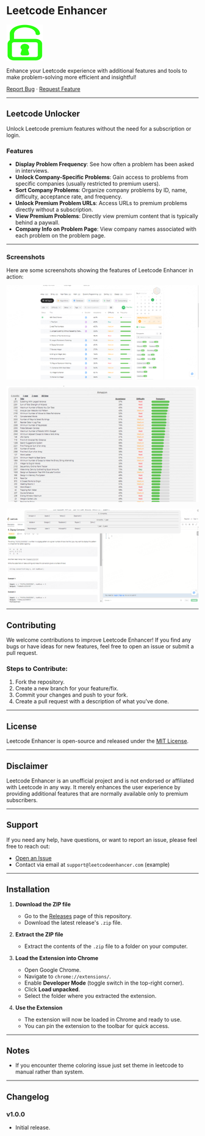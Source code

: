 # Leetcode Enhancer

[![Logo](https://github.com/Satyam709/LeetcodeEnhancer/blob/main/assets/logo.png?raw=true)](https://github.com/Satyam709/LeetcodeEnhancer)

Enhance your Leetcode experience with additional features and tools to make problem-solving more efficient and insightful!

[Report Bug](https://github.com/Satyam709/LeetcodeEnhancer/issues) · [Request Feature](https://github.com/Satyam709/LeetcodeEnhancer/issues)

---

## Leetcode Unlocker

Unlock Leetcode premium features without the need for a subscription or login.

### Features

- **Display Problem Frequency**: See how often a problem has been asked in interviews.
- **Unlock Company-Specific Problems**: Gain access to problems from specific companies (usually restricted to premium users).
- **Sort Company Problems**: Organize company problems by ID, name, difficulty, acceptance rate, and frequency.
- **Unlock Premium Problem URLs**: Access URLs to premium problems directly without a subscription.
- **View Premium Problems**: Directly view premium content that is typically behind a paywall.
- **Company Info on Problem Page**: View company names associated with each problem on the problem page.

---

### Screenshots

Here are some screenshots showing the features of Leetcode Enhancer in action:

![Screenshot 1](https://github.com/Satyam709/LeetcodeEnhancer/blob/main/screenshots/Capure.PNG?raw=true)

![Screenshot 2](https://github.com/Satyam709/LeetcodeEnhancer/blob/main/screenshots/Capure2.PNG?raw=true)

![Screenshot 3](https://github.com/Satyam709/LeetcodeEnhancer/blob/main/screenshots/Capure3.PNG?raw=true)

---

## Contributing

We welcome contributions to improve Leetcode Enhancer! If you find any bugs or have ideas for new features, feel free to open an issue or submit a pull request.

### Steps to Contribute:

1. Fork the repository.
2. Create a new branch for your feature/fix.
3. Commit your changes and push to your fork.
4. Create a pull request with a description of what you've done.

---

## License

Leetcode Enhancer is open-source and released under the [MIT License](https://opensource.org/licenses/MIT).

---

## Disclaimer

Leetcode Enhancer is an unofficial project and is not endorsed or affiliated with Leetcode in any way. It merely enhances the user experience by providing additional features that are normally available only to premium subscribers.

---

## Support

If you need any help, have questions, or want to report an issue, please feel free to reach out:

- [Open an Issue](https://github.com/Satyam709/LeetcodeEnhancer/issues)
- Contact via email at `support@leetcodeenhancer.com` (example)

---

## Installation

1. **Download the ZIP file**  
   - Go to the [Releases]([https://github.com/your-username/your-repo-name/releases](https://github.com/Satyam709/LeetcodeEnhancer/releases)) page of this repository.
   - Download the latest release's `.zip` file.

2. **Extract the ZIP file**  
   - Extract the contents of the `.zip` file to a folder on your computer.

3. **Load the Extension into Chrome**  
   - Open Google Chrome.
   - Navigate to `chrome://extensions/`.
   - Enable **Developer Mode** (toggle switch in the top-right corner).
   - Click **Load unpacked**.
   - Select the folder where you extracted the extension.

4. **Use the Extension**  
   - The extension will now be loaded in Chrome and ready to use.  
   - You can pin the extension to the toolbar for quick access.

---

## Notes
- If you encounter theme coloring issue just set theme in leetcode to manual rather than system.

---

## Changelog

### v1.0.0
- Initial release.

